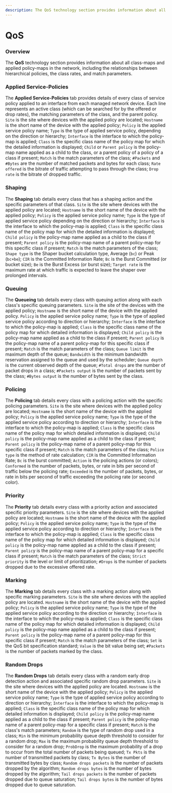 ```yaml
---
description: The QoS technology section provides information about all class-maps and applied policy-maps in the network, including the relationships between hierarchical policies, the class rates, and match parameters.
---
```


# QoS

### Overview

The **QoS** technology section provides information about all class-maps and
applied policy-maps in the network, including the relationships between
hierarchical policies, the class rates, and match parameters.

### Applied Service-Policies

The **Applied Service-Policies** tab provides details of every class of service policy applied to an
interface from each managed network device. Each line represents an
active class (which can be searched for by the offered or drop rates),
the matching parameters of the class, and the parent policy. `Site` is the
site where devices with the applied policy are located; `Hostname` is the
short name of the device with the applied policy; `Policy` is the applied
service policy name; `Type` is the type of applied service policy,
depending on the direction or hierarchy; `Interface` is the interface to which the
policy-map is applied; `Class` is the specific class name of the policy
map for which the detailed information is displayed; `Child` or `Parent policy` is
the policy-map name applied as a child to the class, or a parent policy
of a policy of a class if present; `Match` is the match parameters of the
class; `#Packets` and `#Bytes` are the number of matched packets and bytes for
each class; `Rate offered` is the bitrate of traffic attempting to pass
through the class; `Drop rate` is the bitrate of dropped traffic.

### Shaping

The **Shaping** tab details every class that has a shaping action and the specific
parameters of that class. `Site` is the site where devices with the applied
policy are located; `Hostname` is the short name of the device with the applied
policy; `Policy` is the applied service policy name; `Type` is the type of applied
service policy depending on the direction or hierarchy; `Interface` is the
interface to which the policy-map is applied; `Class` is the specific class name of the
policy map for which the detailed information is displayed; `Child policy` is the
policy-map name applied as a child to the class if present; `Parent policy` is
the policy-map name of a parent policy-map for this specific class if present;
`Match` is the match parameters of the class; `Shape type` is the Shaper bucket
calculation type, Average (`bc`) or Peak (`bc+be`); `CIR` is the Committed
Information Rate; `Bc` is the Burst Committed (or bucket size); `Be` is the Burst
Excess (or burst size); `Target rate` is the maximum rate at which traffic is expected to
leave the shaper over prolonged intervals.

### Queuing

The **Queueing** tab details every class with queuing action along with
each class's specific queuing parameters. `Site` is the site of
the devices with the applied policy; `Hostname` is the short name of the
device with the applied policy. `Policy` is the applied service policy
name; `Type` is the type of applied service policy according to direction
or hierarchy; `Interface` is the interface to which the policy-map is applied;
`Class` is the specific class name of the policy map for which detailed information
is displayed; `Child policy` is the policy-map name applied as a child
to the class if present; `Parent policy` is the policy-map name of a
parent policy-map for this specific class if present; `Match` is the match
parameters of the class; `Queue limit` is the maximum depth of the queue;
`Bandwidth` is the minimum bandwidth reservation assigned to the queue and
used by the scheduler; `Queue depth` is the current observed depth of the
queue; `#Total drops` are the number of packet drops in a class; `#Packets
output` is the number of packets sent by the class; `#Bytes output` is the
number of bytes sent by the class.

### Policing

The **Policing** tab details every class with a policing action with the specific
policing parameters. `Site` is the site where devices with the applied
policy are located; `Hostname` is the short name of the device with the
applied policy; `Policy` is the applied service policy name; `Type` is the
type of the applied service policy according to direction or hierarchy;
`Interface` is the interface to which the policy-map is applied; `Class` is the
specific class name of the policy map for which detailed information is displayed;
`Child policy` is the policy-map name applied as a child to the class
if present; `Parent policy` is the policy-map name of a parent policy-map
for this specific class if present; `Match` is the match parameters of the
class; `Police type` is the method of rate calculation; `CIR` is the
Committed Information Rate; `Bc` is the burst committed; `Action` is the
policing actions (or colors); `Conformed` is the number of packets, bytes,
or rate in bits per second of traffic below the policing rate; `Exceeded`
is the number of packets, bytes, or rate in bits per second of traffic
exceeding the policing rate (or second color).

### Priority

The **Priority** tab details every class with a priority action and associated
specific priority parameters. `Site` is the site where devices with the
applied policy are located; `Hostname` is the short name of the device
with the applied policy; `Policy` is the applied service policy name; `Type`
is the type of the applied service policy according to direction or
hierarchy; `Interface` is the interface to which the policy-map is applied;
`Class` is the specific class name of the policy map for which detailed information
is displayed; `Child policy` is the policy-map name applied as a child
to the class if present; `Parent polic`y is the policy-map name of a
parent policy-map for a specific class if present; `Match` is the match
parameters of the class; `Strict priority` is the level or limit of
prioritization; `#Drops` is the number of packets dropped due to the
excessive offered rate.

### Marking

The **Marking** tab details every class with a marking action along with specific
marking parameters. `Site` is the site where devices with the applied
policy are located. `Hostname` is the short name of the device with the
applied policy; `Policy` is the applied service policy name; `Type` is the
type of the applied service policy according to the direction or
hierarchy; `Interface` is the interface to which the policy-map is applied;
`Class` is the specific class name of the policy map for which detailed
information is displayed; `Child policy` is the policy-map name
applied as a child to the class if present; `Parent policy` is the
policy-map name of a parent policy-map for this specific class if
present; `Match` is the match parameters of the class; `Set` is the QoS bit
specification standard; `Value` is the bit value being set; `#Packets` is the
number of packets marked by the class.

### Random Drops

The **Random Drops** tab details every class with a random early drop detection action
and associated specific random drop parameters. `Site` is the site where
devices with the applied policy are located. `Hostname` is the short name
of the device with the applied policy; `Policy` is the applied service
policy name; `Type` is the type of applied service policy according to
direction or hierarchy; `Interface` is the interface to which the policy-map is
applied; `Class` is the specific class name of the policy map for which
detailed information is displayed; `Child policy` is the policy-map name
applied as a child to the class if present; `Parent policy` is the
policy-map name of a parent policy-map for a specific class if present;
`Match` is the class's match parameters; `Random` is the type of random drop
used in a class; `Min` is the minimum probability queue depth threshold to
consider for a random drop; `Max` is the maximum probability queue depth
threshold to consider for a random drop; `ProbDrop` is the maximum probability
of a drop to occur from the total number of packets being queued; `Tx Pkts`
is the number of transmitted packets by class; `Tx Bytes` is the
number of transmitted bytes by class; `Random drops packets` is the number
of packets dropped by the algorithm; `Random drops bytes` is the number of
bytes dropped by the algorithm; `Tail drops packets` is the number of
packets dropped due to queue saturation; `Tail drops bytes` is the number
of bytes dropped due to queue saturation.
